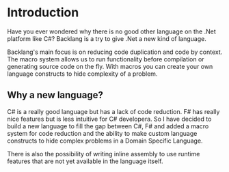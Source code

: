 # Introduction

Have you ever wondered why there is no good other language on the .Net platform like C#? Backlang is a try to give .Net a new kind of language. 

Backlang's main focus is on reducing code duplication and code by context. The macro system allows us to run functionality before compilation or generating source code on the fly.
With macros you can create your own language constructs to hide complexity of a problem.


## Why a new language?

C# is a really good language but has a lack of code reduction. 
F# has really nice features but is less intuitive for C# developera. So I have decided to build a new language to fill the gap between C#, F# and added a macro system for code reduction and the ability to make custom language constructs to hide complex problems in a Domain Specific Language. 

There is also the possibility of writing inline assembly to use runtime features that are not yet available in the language itself.